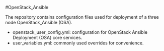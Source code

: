 #OpenStack_Ansible

The repository contains configuration files used for deployment of a three node OpenStack_Ansible (OSA).

- openstack_user_config.yml: configuration for OpenStack Ansible Deployment (OSA) core services.
- user_variables.yml: commonly used overrides for convenience.
